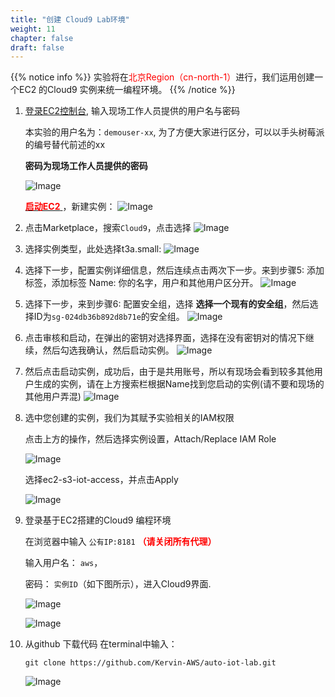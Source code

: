 ```yaml
---
title: "创建 Cloud9 Lab环境"
weight: 11
chapter: false
draft: false
---
```


{{% notice info %}}
实验将在<span style="color: red;">北京Region（cn-north-1）</span>进行，我们运用创建一个EC2 的Cloud9 实例来统一编程环境。
{{% /notice %}}

1. [登录EC2控制台](https://898111891143.signin.amazonaws.cn/console), 输入现场工作人员提供的用户名与密码
    
    本实验的用户名为：`demouser-xx`, 为了方便大家进行区分，可以以手头树莓派的编号替代前述的xx
    
    **密码为现场工作人员提供的密码**

    ![Image](/images/png/1.png)

    [<span style="color: red;">**启动EC2**</span> ](https://cn-northwest-1.console.amazonaws.cn/ec2/v2/home?region=cn-northwest-1#Home:)，新建实例：
    ![Image](/images/png/02.png)

2.	点击Marketplace，搜索`Cloud9`，点击选择
 ![Image](/images/png/03.png)

3.	选择实例类型，此处选择t3a.small:
 ![Image](/images/png/4.png)

4.  选择下一步，配置实例详细信息，然后连续点击两次下一步。来到步骤5: 添加标签，添加标签 Name: 你的名字，用户和其他用户区分开。
 ![Image](/images/png/04.png)

5.  选择下一步，来到步骤6: 配置安全组，选择 **选择一个现有的安全组**，然后选择ID为`sg-024db36b892d8b71e`的安全组。
 ![Image](/images/png/05.png)

6.	点击审核和启动，在弹出的密钥对选择界面，选择在没有密钥对的情况下继续，然后勾选我确认，然后启动实例。
    ![Image](/images/png/6.png)

7. 然后点击启动实例，成功后，由于是共用账号，所以有现场会看到较多其他用户生成的实例，请在上方搜索栏根据Name找到您启动的实例(请不要和现场的其他用户弄混)
    ![Image](/images/png/7.png)

8. 选中您创建的实例，我们为其赋予实验相关的IAM权限

    点击上方的操作，然后选择实例设置，Attach/Replace IAM Role

    ![Image](/images/png/8.png)

    选择ec2-s3-iot-access，并点击Apply

    ![Image](/images/png/9.png)

9. 登录基于EC2搭建的Cloud9 编程环境

    在浏览器中输入 `公有IP:8181` <span style="color: red;">**（请关闭所有代理）**</span>

    输入用户名： `aws`，

    密码： `实例ID`（如下图所示），进入Cloud9界面.

    ![Image](/images/png/10.png) 

    ![Image](/images/png/11.png)

10. 从github 下载代码
    在terminal中输入： 
    ```shell
    git clone https://github.com/Kervin-AWS/auto-iot-lab.git
    ```
    ![Image](/images/png/12.png)
